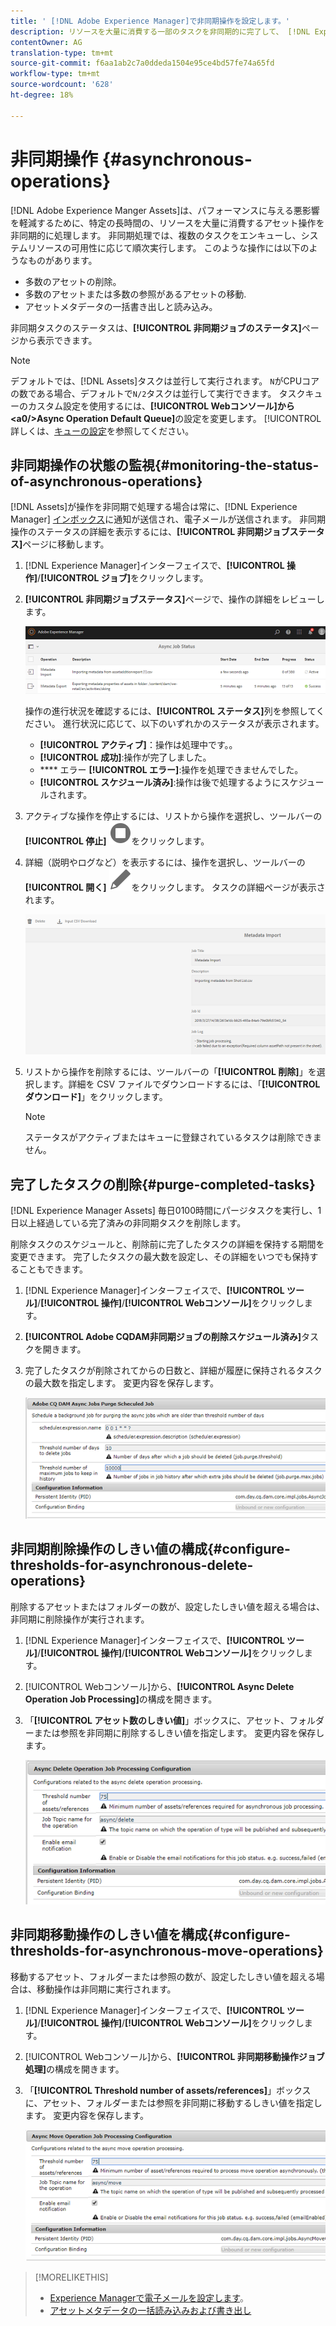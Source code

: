 ```yaml
---
title: ' [!DNL Adobe Experience Manager]で非同期操作を設定します。'
description: リソースを大量に消費する一部のタスクを非同期的に完了して、 [!DNL Experience Manager Assets]のパフォーマンスを最適化します。
contentOwner: AG
translation-type: tm+mt
source-git-commit: f6aa1ab2c7a0ddeda1504e95ce4bd57fe74a65fd
workflow-type: tm+mt
source-wordcount: '628'
ht-degree: 18%

---
```



# 非同期操作 {#asynchronous-operations}

[!DNL Adobe Experience Manger Assets]は、パフォーマンスに与える悪影響を軽減するために、特定の長時間の、リソースを大量に消費するアセット操作を非同期的に処理します。 非同期処理では、複数のタスクをエンキューし、システムリソースの可用性に応じて順次実行します。 このような操作には以下のようなものがあります。

* 多数のアセットの削除。
* 多数のアセットまたは多数の参照があるアセットの移動.
* アセットメタデータの一括書き出しと読み込み。

非同期タスクのステータスは、**[!UICONTROL 非同期ジョブのステータス]**&#x200B;ページから表示できます。

>[!NOTE]
>
>デフォルトでは、[!DNL Assets]タスクは並行して実行されます。 `N`がCPUコアの数である場合、デフォルトで`N/2`タスクは並行して実行できます。 タスクキューのカスタム設定を使用するには、**[!UICONTROL Webコンソール]から&lt;a0/>Async Operation Default Queue]**&#x200B;の設定を変更します。 [!UICONTROL 詳しくは、[キューの設定](https://sling.apache.org/documentation/bundles/apache-sling-eventing-and-job-handling.html#queue-configurations)を参照してください。

## 非同期操作の状態の監視{#monitoring-the-status-of-asynchronous-operations}

[!DNL Assets]が操作を非同期で処理する場合は常に、[!DNL Experience Manager] [インボックス](/help/sites-authoring/inbox.md)に通知が送信され、電子メールが送信されます。 非同期操作のステータスの詳細を表示するには、**[!UICONTROL 非同期ジョブステータス]**&#x200B;ページに移動します。

1. [!DNL Experience Manager]インターフェイスで、**[!UICONTROL 操作]**/**[!UICONTROL ジョブ]**&#x200B;をクリックします。

1. **[!UICONTROL 非同期ジョブステータス]**&#x200B;ページで、操作の詳細をレビューします。

   ![非同期操作のステータスと詳細](assets/job_status.png)

   操作の進行状況を確認するには、**[!UICONTROL ステータス]**&#x200B;列を参照してください。 進行状況に応じて、以下のいずれかのステータスが表示されます。

   * **[!UICONTROL アクティブ]**：操作は処理中です。。
   * **[!UICONTROL 成功]**:操作が完了しました。
   * **** エラー **[!UICONTROL エラー]**:操作を処理できませんでした。
   * **[!UICONTROL スケジュール済み]**:操作は後で処理するようにスケジュールされます。

1. アクティブな操作を停止するには、リストから操作を選択し、ツールバーの&#x200B;**[!UICONTROL 停止]** ![停止アイコン](assets/do-not-localize/stop_icon.svg)をクリックします。

1. 詳細（説明やログなど）を表示するには、操作を選択し、ツールバーの&#x200B;**[!UICONTROL 開く]** ![open_icon](assets/do-not-localize/edit_icon.svg)をクリックします。 タスクの詳細ページが表示されます。

   ![メタデータ読み込みタスクの詳細](assets/job_details.png)

1. リストから操作を削除するには、ツールバーの「**[!UICONTROL 削除]**」を選択します。詳細を CSV ファイルでダウンロードするには、「**[!UICONTROL ダウンロード]**」をクリックします。

   >[!NOTE]
   >
   >ステータスがアクティブまたはキューに登録されているタスクは削除できません。

## 完了したタスクの削除{#purge-completed-tasks}

[!DNL Experience Manager Assets] 毎日0100時間にパージタスクを実行し、1日以上経過している完了済みの非同期タスクを削除します。

<!-- TBD: Find out from the engineering team and mention the time zone of this 1:00 am task.
-->

削除タスクのスケジュールと、削除前に完了したタスクの詳細を保持する期間を変更できます。 完了したタスクの最大数を設定し、その詳細をいつでも保持することもできます。

1. [!DNL Experience Manager]インターフェイスで、**[!UICONTROL ツール]**/**[!UICONTROL 操作]**/**[!UICONTROL Webコンソール]**&#x200B;をクリックします。
1. **[!UICONTROL Adobe CQDAM非同期ジョブの削除スケジュール済み]**&#x200B;タスクを開きます。
1. 完了したタスクが削除されてからの日数と、詳細が履歴に保持されるタスクの最大数を指定します。 変更内容を保存します。

   ![非同期タスクの削除をスケジュールする設定](assets/purge_job.png)

## 非同期削除操作のしきい値の構成{#configure-thresholds-for-asynchronous-delete-operations}

削除するアセットまたはフォルダーの数が、設定したしきい値を超える場合は、非同期に削除操作が実行されます。

1. [!DNL Experience Manager]インターフェイスで、**[!UICONTROL ツール]**/**[!UICONTROL 操作]**/**[!UICONTROL Webコンソール]**&#x200B;をクリックします。
1. [!UICONTROL Webコンソール]から、**[!UICONTROL Async Delete Operation Job Processing]**&#x200B;の構成を開きます。
1. 「**[!UICONTROL アセット数のしきい値]**」ボックスに、アセット、フォルダーまたは参照を非同期に削除するしきい値を指定します。 変更内容を保存します。

   ![アセットを削除するタスクのしきい値制限を設定](assets/delete_threshold.png)

## 非同期移動操作のしきい値を構成{#configure-thresholds-for-asynchronous-move-operations}

移動するアセット、フォルダーまたは参照の数が、設定したしきい値を超える場合は、移動操作は非同期に実行されます。

1. [!DNL Experience Manager]インターフェイスで、**[!UICONTROL ツール]**/**[!UICONTROL 操作]**/**[!UICONTROL Webコンソール]**&#x200B;をクリックします。
1. [!UICONTROL Webコンソール]から、**[!UICONTROL 非同期移動操作ジョブ処理]**&#x200B;の構成を開きます。
1. 「**[!UICONTROL Threshold number of assets/references]**」ボックスに、アセット、フォルダーまたは参照を非同期に移動するしきい値を指定します。 変更内容を保存します。

   ![タスクがアセットを移動するしきい値の制限を設定](assets/move_threshold.png)

>[!MORELIKETHIS]
>
>* [Experience Managerで電子メールを設定します](/help/sites-administering/notification.md)。
>* [アセットメタデータの一括読み込みおよび書き出し](/help/assets/metadata-import-export.md)

